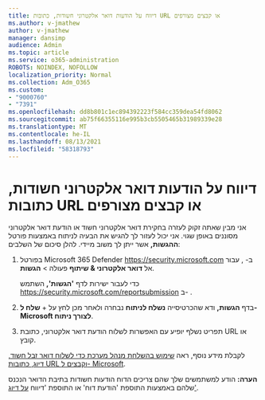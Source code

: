 ```yaml
---
title: דיווח על הודעות דואר אלקטרוני חשודות, כתובות URL או קבצים מצורפים
ms.author: v-jmathew
author: v-jmathew
manager: dansimp
audience: Admin
ms.topic: article
ms.service: o365-administration
ROBOTS: NOINDEX, NOFOLLOW
localization_priority: Normal
ms.collection: Adm_O365
ms.custom:
- "9000760"
- "7391"
ms.openlocfilehash: dd8b801c1ec894392223f584cc359dea54fd8062
ms.sourcegitcommit: ab75f66355116e995b3cb5505465b31989339e28
ms.translationtype: MT
ms.contentlocale: he-IL
ms.lasthandoff: 08/13/2021
ms.locfileid: "58318793"
---
```

# <a name="report-suspicious-emails-urls-or-attachments"></a>דיווח על הודעות דואר אלקטרוני חשודות, כתובות URL או קבצים מצורפים

אני מבין שאתה זקוק לעזרה בחקירת דואר אלקטרוני חשוד או הודעת דואר אלקטרוני מסוננים באופן שגוי. אני יכול לעזור לך להגיש את הבעיה לניתוח באמצעות פורטל **ההגשות,** אשר ייתן לך משוב מיידי. להלן סיכום של השלבים:

1. בפורטל Microsoft 365 Defender <https://security.microsoft.com> ב- , עבור אל **דואר אלקטרוני & שיתוף** פעולה \> **הגשות**.

   כדי לעבור ישירות לדף **'הגשות',** השתמש <https://security.microsoft.com/reportsubmission> ב- .

2. בדף **הגשות,** ודא שהכרטיסייה **נשלח לניתוח** נבחרה ולאחר מכן לחץ על + **שלח ל- Microsoft לצורך ניתוח**.

3. תפריט נשלף יופיע עם האפשרות לשלוח הודעת דואר אלקטרוני, כתובת URL או קובץ.

לקבלת מידע נוסף, ראה [שימוש בהשלחת מנהל מערכת כדי לשלוח דואר זבל חשוד, דיוג, כתובות URL וקבצים ל- Microsoft](https://docs.microsoft.com/microsoft-365/security/office-365-security/admin-submission).

**הערה:** הודע למשתמשים שלך שהם צריכים הדוח הודעות חשודות בתיבת הדואר הנכנס שלהם באמצעות התוספת 'הודעת דוח' או התוספת 'דיווח [על דיוג'](https://docs.microsoft.com/microsoft-365/security/office-365-security/enable-the-report-message-add-in).
